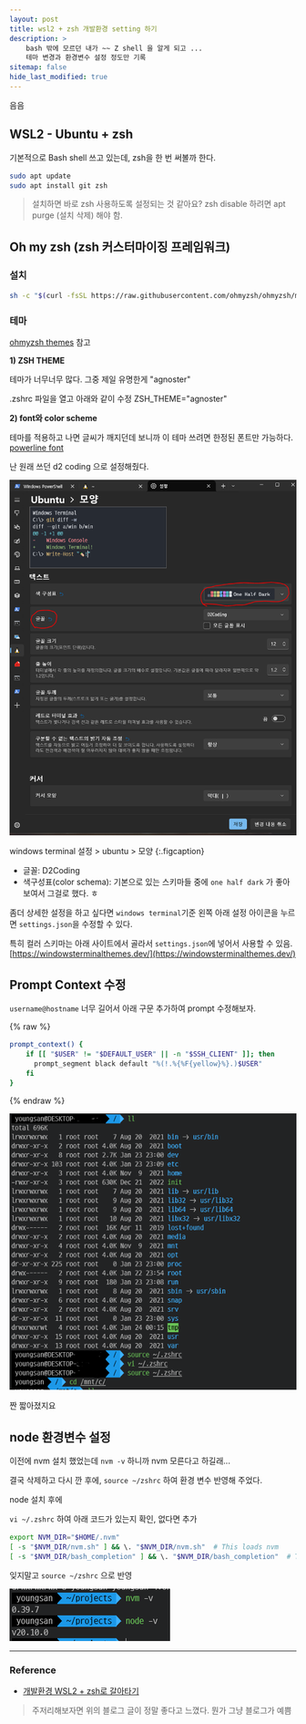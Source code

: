 ```yaml
---
layout: post
title: wsl2 + zsh 개발환경 setting 하기
description: > 
    bash 밖에 모르던 내가 ~~ Z shell 을 알게 되고 ...
    테마 변경과 환경변수 설정 정도만 기록
sitemap: false
hide_last_modified: true
---
```


음음

## WSL2 - Ubuntu + zsh
기본적으로 Bash shell 쓰고 있는데, zsh을 한 번 써볼까 한다.

```sh
sudo apt update
sudo apt install git zsh
```

> 설치하면 바로 zsh 사용하도록 설정되는 것 같아요? zsh disable 하려면 apt purge (설치 삭제) 해야 함.

## Oh my zsh (zsh 커스터마이징 프레임워크)

### 설치 
```sh
sh -c "$(curl -fsSL https://raw.githubusercontent.com/ohmyzsh/ohmyzsh/master/tools/install.sh)"
```

### 테마

[ohmyzsh themes](https://github.com/ohmyzsh/ohmyzsh/wiki/Themes) 참고

**1) ZSH THEME**  

테마가 너무너무 많다. 그중 제일 유명한게 "agnoster"

.zshrc 파일을 열고 아래와 같이 수정 
ZSH_THEME="agnoster"

 
**2) font와 color scheme**  

테마를 적용하고 나면 글씨가 깨지던데
보니까 이 테마 쓰려면 한정된 폰트만 가능하다. [powerline font](https://github.com/powerline/fonts)


난 원래 쓰던 d2 coding 으로 설정해줬다. 


![](/assets/img/2024-01-23-wsl2_zsh/2024-01-24-00-04-26.png)

windows terminal 설정 > ubuntu > 모양
{:.figcaption}



- 글꼴: D2Coding
- 색구성표(color schema): 기본으로 있는 스키마들 중에 `one half dark` 가 좋아보여서 그걸로 했다. ㅎ

좀더 상세한 설정을 하고 싶다면 `windows terminal`기준 왼쪽 아래 설정 아이콘을 누르면
`settings.json`을 수정할 수 있다. 

특히 컬러 스키마는 아래 사이트에서 골라서 `settings.json`에 넣어서 사용할 수 있음. 
[https://windowsterminalthemes.dev/](https://windowsterminalthemes.dev/)



## Prompt Context 수정

`username@hostname` 너무 길어서 아래 구문 추가하여 prompt 수정해보자.

{% raw %}
```sh
prompt_context() {
    if [[ "$USER" != "$DEFAULT_USER" || -n "$SSH_CLIENT" ]]; then 
      prompt_segment black default "%(!.%{%F{yellow}%}.)$USER"
    fi
}
```
{% endraw %}

![](/assets/img/2024-01-23-wsl2_zsh/2024-01-24-00-24-41.png)

짠 짧아졌지요


## node 환경변수 설정

이전에 nvm 설치 했었는데 `nvm -v` 하니까 nvm 모른다고 하길래... 

결국 삭제하고 다시 깐 후에, `source ~/zshrc` 하여 환경 변수 반영해 주었다.

node 설치 후에

`vi ~/.zshrc` 하여 아래 코드가 있는지 확인, 없다면 추가

```sh
export NVM_DIR="$HOME/.nvm"
[ -s "$NVM_DIR/nvm.sh" ] && \. "$NVM_DIR/nvm.sh"  # This loads nvm
[ -s "$NVM_DIR/bash_completion" ] && \. "$NVM_DIR/bash_completion"  # This loads nvm bash_completion
```

잊지말고 `source ~/zshrc` 으로 반영

![](/assets/img/2024-01-23-wsl2_zsh/2024-01-24-00-27-30.png)

---

### Reference
- [개발환경 WSL2 + zsh로 갈아타기](https://mulder21c.io/setting-up-wsl-2-dev-env-and-zsh-on-windws-10/) 

> 주저리해보자면 위의 블로그 글이 정말 좋다고 느꼈다. 뭔가 그냥 블로그가 예쁨

